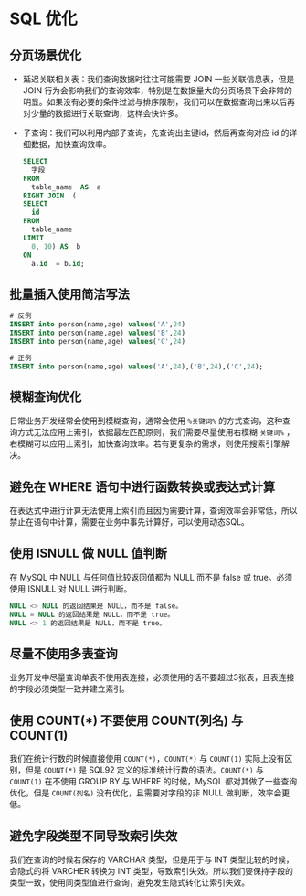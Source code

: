 # SQL 优化

## 分页场景优化
* 延迟关联相关表：我们查询数据时往往可能需要 JOIN 一些关联信息表，但是 JOIN 行为会影响我们的查询效率，特别是在数据量大的分页场景下会非常的明显。如果没有必要的条件过滤与排序限制，我们可以在数据查询出来以后再对少量的数据进行关联查询，这样会快许多。

* 子查询：我们可以利用内部子查询，先查询出主键id，然后再查询对应 id 的详细数据，加快查询效率。
  ```SQL
  SELECT  
    字段  
  FROM  
    table_name  AS  a  
  RIGHT JOIN  (
  SELECT  
    id  
  FROM  
    table_name  
  LIMIT  
    0, 10) AS  b  
  ON  
    a.id  = b.id;
  ```

## 批量插入使用简洁写法
```SQL
# 反例
INSERT into person(name,age) values('A',24)
INSERT into person(name,age) values('B',24)
INSERT into person(name,age) values('C',24)

# 正例
INSERT into person(name,age) values('A',24),('B',24),('C',24);
```

## 模糊查询优化
日常业务开发经常会使用到模糊查询，通常会使用 `%关键词%` 的方式查询，这种查询方式无法应用上索引，依据最左匹配原则，我们需要尽量使用右模糊 `关键词%` ，右模糊可以应用上索引，加快查询效率。若有更复杂的需求，则使用搜索引擎解决。

## 避免在 WHERE 语句中进行函数转换或表达式计算
在表达式中进行计算无法使用上索引而且因为需要计算，查询效率会非常低，所以禁止在语句中计算，需要在业务中事先计算好，可以使用动态SQL。

## 使用 ISNULL 做 NULL 值判断
在 MySQL 中 NULL 与任何值比较返回值都为 NULL 而不是 false 或 true。必须使用 ISNULL 对 NULL 进行判断。

```SQL
NULL <> NULL 的返回结果是 NULL，而不是 false。 
NULL = NULL 的返回结果是 NULL，而不是 true。 
NULL <> 1 的返回结果是 NULL，而不是 true。
```

## 尽量不使用多表查询
业务开发中尽量查询单表不使用表连接，必须使用的话不要超过3张表，且表连接的字段必须类型一致并建立索引。

## 使用 COUNT(*) 不要使用 COUNT(列名) 与 COUNT(1)
我们在统计行数的时候直接使用 `COUNT(*)`，`COUNT(*)` 与 `COUNT(1)` 实际上没有区别，但是 `COUNT(*)` 是 SQL92 定义的标准统计行数的语法。`COUNT(*)` 与 `COUNT(1)` 在不使用 GROUP BY 与 WHERE 的时候，MySQL 都对其做了一些查询优化，但是 `COUNT(列名)` 没有优化，且需要对字段的非 NULL 做判断，效率会更低。

## 避免字段类型不同导致索引失效
我们在查询的时候若保存的 VARCHAR 类型，但是用于与 INT 类型比较的时候，会隐式的将 VARCHER 转换为 INT 类型，导致索引失效。所以我们要保持字段的类型一致，使用同类型值进行查询，避免发生隐式转化让索引失效。
